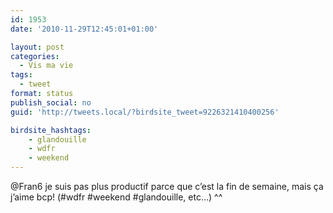 ```yaml
---
id: 1953
date: '2010-11-29T12:45:01+01:00'

layout: post
categories:
  - Vis ma vie
tags:
  - tweet
format: status
publish_social: no
guid: 'http://tweets.local/?birdsite_tweet=9226321410400256'

birdsite_hashtags:
    - glandouille
    - wdfr
    - weekend
---
```


@Fran6 je suis pas plus productif parce que c’est la fin de semaine, mais ça j’aime bcp! (#wdfr #weekend #glandouille, etc…) ^^